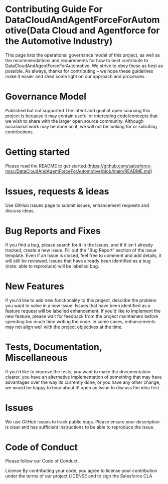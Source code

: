# Contributing Guide For DataCloudAndAgentForceForAutomotive(Data Cloud and Agentforce for the Automotive Industry)
This page lists the operational governance model of this project, as well as the recommendations and requirements for how to best contribute to DataCloudAndAgentForceForAutomotive. We strive to obey these as best as possible. As always, thanks for contributing – we hope these guidelines make it easier and shed some light on our approach and processes.

# Governance Model
Published but not supported The intent and goal of open sourcing this project is because it may contain useful or interesting code/concepts that we wish to share with the larger open source community. Although occasional work may be done on it, we will not be looking for or soliciting contributions.

# Getting started
Please read the README to get started.(https://github.com/salesforce-misc/DataCloudAndAgentForceForAutomotive/blob/main/README.md)

# Issues, requests & ideas
Use GitHub Issues page to submit issues, enhancement requests and discuss ideas.

# Bug Reports and Fixes
If you find a bug, please search for it in the Issues, and if it isn't already tracked, create a new issue. Fill out the "Bug Report" section of the issue template. Even if an Issue is closed, feel free to comment and add details, it will still be reviewed. Issues that have already been identified as a bug (note: able to reproduce) will be labelled bug.

# New Features
If you'd like to add new functionality to this project, describe the problem you want to solve in a new Issue. Issues that have been identified as a feature request will be labelled enhancement. If you'd like to implement the new feature, please wait for feedback from the project maintainers before spending too much time writing the code. In some cases, enhancements may not align well with the project objectives at the time.

# Tests, Documentation, Miscellaneous
If you'd like to improve the tests, you want to make the documentation clearer, you have an alternative implementation of something that may have advantages over the way its currently done, or you have any other change, we would be happy to hear about it! open an Issue to discuss the idea first.

# Issues
We use GitHub issues to track public bugs. Please ensure your description is clear and has sufficient instructions to be able to reproduce the issue.

# Code of Conduct
Please follow our Code of Conduct.

License
By contributing your code, you agree to license your contribution under the terms of our project LICENSE and to sign the Salesforce CLA
